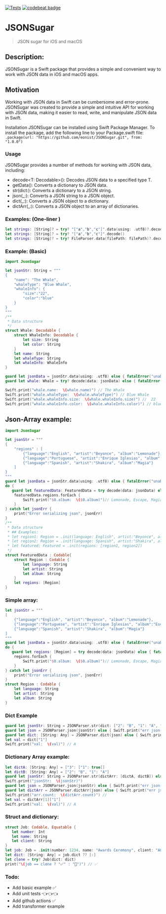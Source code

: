 [![Tests](https://github.com/eonist/JSONSugar/actions/workflows/Tests.yml/badge.svg)](https://github.com/eonist/JSONSugar/actions/workflows/Tests.yml)
[![codebeat badge](https://codebeat.co/badges/f48ea431-2d22-4c0f-89d0-9ca34821b601)](https://codebeat.co/projects/github-com-eonist-jsonsugar-master)

# JSONSugar

> JSON sugar for iOS and macOS

## Description: 
JSONSugar is a Swift package that provides a simple and convenient way to work with JSON data in iOS and macOS apps.

## Motivation
Working with JSON data in Swift can be cumbersome and error-prone. JSONSugar was created to provide a simple and intuitive API for working with JSON data, making it easier to read, write, and manipulate JSON data in Swift.

Installation
JSONSugar can be installed using Swift Package Manager. To install the package, add the following line to your Package.swift file: `.package(url: "https://github.com/eonist/JSONSugar.git", from: "1.0.0")`

### Usage
JSONSugar provides a number of methods for working with JSON data, including:

- decode<T: Decodable>(): Decodes JSON data to a specified type T.
- getData(): Converts a dictionary to JSON data.
- str(dict:): Converts a dictionary to a JSON string.
- json(_:): Converts a JSON string to a JSON object.
- dict(_:): Converts a JSON object to a dictionary.
- dictArr(_:): Converts a JSON object to an array of dictionaries.

### Examples: (One-liner )

```swift
let strings: [String]? = try? "["a","b","c"]".data(using: .utf8)?.decode()
let strings: [String]? = try? "["a","b","c"]".decode()
let strings: [String]? = try? FileParser.data(filePath: filePath)?.decode() else { fatalError("Err") }
```

### Example: (Basic)

```swift
import JsonSugar

let jsonStr: String = """
{
    "name": "The Whale",
    "whaleType": "Blue Whale",
    "whaleInfo": {
        "size":"22",
        "color":"blue"
    }
}
"""
/**
 * Data structure
 */
struct Whale: Decodable {
    struct WhaleInfo: Decodable {
        let size: String
        let color: String
    }
    let name: String
    let whaleType: String
    let whaleInfo: WhaleInfo
}

guard let jsonData = jsonStr.data(using: .utf8) else { fatalError("unable to convert string to data") }
guard let whale: Whale = try? decode(data: jsonData) else { fatalError("unable to decode whale") }

Swift.print("whale.name:  \(whale.name)") // The Whale
Swift.print("whale.whaleType:  \(whale.whaleType)") // Blue Whale
Swift.print("whale.whaleInfo.size:  \(whale.whaleInfo.size)") //  22
Swift.print("whale.whaleInfo.color:  \(whale.whaleInfo.color)") // blue

```

## Json-Array example:

```swift
import JsonSugar

let jsonStr = """
{
    "regions" : [
        {"language":"English", "artist":"Beyonce", "album":"Lemonade"},
        {"language":"Portuguese", "artist":"Enrique Iglesias", "album":"Escape"},
        {"language":"Spanish", "artist":"Shakira", "album":"Magia"}
    ]
}
"""
guard let jsonData = jsonStr.data(using: .utf8) else { fatalError("unable to convert string to data") }
do {
   guard let featuredData: FeaturedData = try decode(data: jsonData) else { fatalError("unable to decode json") }//From json to struct {
    featuredData.regions.forEach {
        Swift.print("$0.album:  \($0.album)")// Lemonade, Escape, Magia
    }
} catch let jsonErr {
    print("Error serializing json", jsonErr)
}
/**
 * Data structure
 * ## Examples:
 * let region1: Region = .init(language: English", artist:"Beyonce", album:"Lemonade"))
 * let region2: Region = .init(language: Spanish", artist:"Shakira", album:"Magia"))
 * let featured: Featured = .init(regions: [region1, region2])
 */
struct FeaturedData : Codable{
    struct Region : Codable {
        let language: String
        let artist: String
        let album: String
    }
    let regions: [Region]
}
```

### Simple array:
```swift
let jsonStr = """
[
    {"language":"English", "artist":"Beyonce", "album":"Lemonade"},
    {"language":"Portuguese", "artist":"Enrique Iglesias", "album":"Escape"},
    {"language":"Spanish", "artist":"Shakira", "album":"Magia"}
]
"""
guard let jsonData = jsonStr.data(using: .utf8) else { fatalError("unable to convert string to data") }
do {
   guard let regions: [Region] = try decode(data: jsonData) else { fatalError("unable to decode json") }//From json to struct {
    regions.forEach {
        Swift.print("$0.album:  \($0.album)")// Lemonade, Escape, Magia
    }
} catch let jsonErr {
    print("Error serializing json", jsonErr)
}
struct Region : Codable {
    let language: String
    let artist: String
    let album: String
}
```

### Dict Example
```swift
guard let jsonStr: String = JSONParser.str(dict: ["2": "B", "1": "A", "3": ["1": true]]) else { Swift.print("err Dict -> json-str"); return }
guard let json = JSONParser.json(jsonStr) else { Swift.print("err json-str -> json"); return }
guard let dict: [String: Any] = JSONParser.dict(json) else { Swift.print("err json -> Dict"); return }// Output: doctor
let val = dict["1"]
Swift.print("val:  \(val)") // A
```

### Dictionary Array example:
```swift
let dictA: [String: Any] = ["3": ["1": true]]
let dictB: [String: Any] = ["2": "B", "1": "A"]
guard let jsonStr: String = JSONParser.str(dictArr: [dictA, dictB]) else { Swift.print("err Dict -> json-str"); return }
Swift.print("jsonStr:  \(jsonStr)")
guard let json = JSONParser.json(jsonStr) else { Swift.print("err json-str -> json"); return }
guard let dictArr = JSONParser.dictArr(json) else { Swift.print("err json -> dictArr"); return }// Output: doctor
Swift.print("arr.count:  \(dictArr.count)") //
let val = dictArr[1]["1"]
Swift.print("val:  \(val)") // A
```
### Struct and dictionary:

```swift
struct Job: Codable, Equatable {
   let number: Int
   let name: String
   let client: String
}
let job: Job = .init(number: 1234, name: "Awards Ceremony", client: "ACME Productions")
let dict: [String: Any] = job.dict ?? [:]
let clone = try? Job(dict: dict)
print("\(job == clone ? "✅" : "🚫")") // ✅
```

### Todo:
- Add basic example ✅
- Add unit tests 👈👈👈
- Add github actions ✅
- Add transformer example
